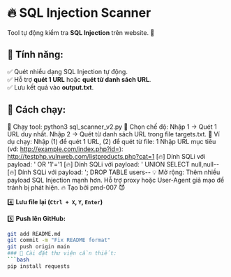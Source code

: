 # 🔥 SQL Injection Scanner  

Tool tự động kiểm tra **SQL Injection** trên website. 🚀  

## 📌 Tính năng:  
✅ Quét nhiều dạng SQL Injection tự động.  
✅ Hỗ trợ **quét 1 URL** hoặc **quét từ danh sách URL**.  
✅ Lưu kết quả vào **output.txt**.  

## 🚀 Cách chạy:  
🔹 Chạy tool: 
python3 sql_scanner_v2.py
🔹 Chọn chế độ:
Nhập 1 → Quét 1 URL duy nhất.
Nhập 2 → Quét từ danh sách URL trong file targets.txt.
📜 Ví dụ chạy:
Nhập (1) để quét 1 URL, (2) để quét từ file: 1
Nhập URL mục tiêu (vd: http://example.com/index.php?id=): http://testphp.vulnweb.com/listproducts.php?cat=1
[🔥] Dính SQLi với payload: ' OR '1'='1
[🔥] Dính SQLi với payload: ' UNION SELECT null,null--
[🔥] Dính SQLi với payload: '; DROP TABLE users--
💡 Mở rộng:
Thêm nhiều payload SQL Injection mạnh hơn.
Hỗ trợ proxy hoặc User-Agent giả mạo để tránh bị phát hiện.
🔥 Tạo bởi pmd-007 😈

4️⃣ **Lưu file lại (`Ctrl + X`, `Y`, `Enter`)**  

5️⃣ **Push lên GitHub:**  
   ```bash
   git add README.md
   git commit -m "Fix README format"
   git push origin main
### 🔹 Cài đặt thư viện cần thiết:
```bash
pip install requests
